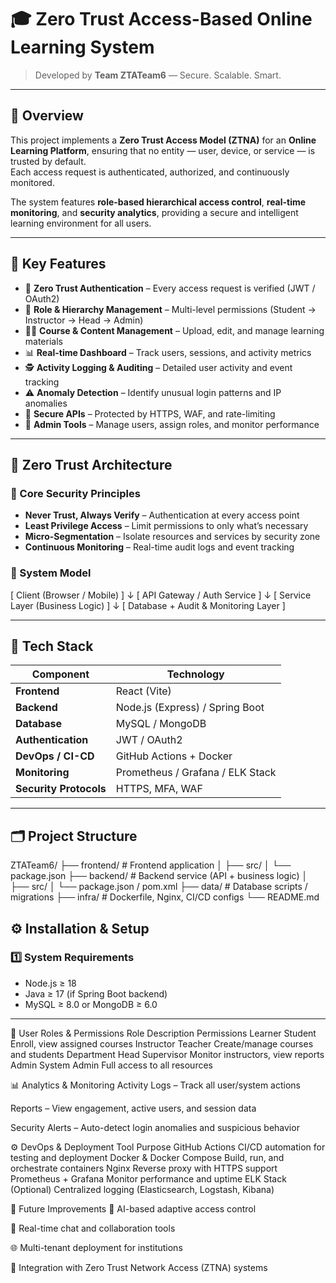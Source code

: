 # 🎓 Zero Trust Access-Based Online Learning System  

> Developed by **Team ZTATeam6** — Secure. Scalable. Smart.  

---

## 🧩 Overview  

This project implements a **Zero Trust Access Model (ZTNA)** for an **Online Learning Platform**, ensuring that no entity — user, device, or service — is trusted by default.  
Each access request is authenticated, authorized, and continuously monitored.  

The system features **role-based hierarchical access control**, **real-time monitoring**, and **security analytics**, providing a secure and intelligent learning environment for all users.

---

## 🚀 Key Features  

- 🔐 **Zero Trust Authentication** – Every access request is verified (JWT / OAuth2)  
- 👥 **Role & Hierarchy Management** – Multi-level permissions (Student → Instructor → Head → Admin)  
- 🧑‍🏫 **Course & Content Management** – Upload, edit, and manage learning materials  
- 📊 **Real-time Dashboard** – Track users, sessions, and activity metrics  
- 🕵️ **Activity Logging & Auditing** – Detailed user activity and event tracking  
- ⚠️ **Anomaly Detection** – Identify unusual login patterns and IP anomalies  
- 📡 **Secure APIs** – Protected by HTTPS, WAF, and rate-limiting  
- 🔧 **Admin Tools** – Manage users, assign roles, and monitor performance  

---

## 🧱 Zero Trust Architecture  

### 🔑 Core Security Principles  

- **Never Trust, Always Verify** – Authentication at every access point  
- **Least Privilege Access** – Limit permissions to only what’s necessary  
- **Micro-Segmentation** – Isolate resources and services by security zone  
- **Continuous Monitoring** – Real-time audit logs and event tracking  

### 🧩 System Model  

[ Client (Browser / Mobile) ]
↓
[ API Gateway / Auth Service ]
↓
[ Service Layer (Business Logic) ]
↓
[ Database + Audit & Monitoring Layer ]

---

## 🧰 Tech Stack  

| Component | Technology |
|------------|-------------|
| **Frontend** | React (Vite) |
| **Backend** | Node.js (Express) / Spring Boot |
| **Database** | MySQL / MongoDB |
| **Authentication** | JWT / OAuth2 |
| **DevOps / CI-CD** | GitHub Actions + Docker |
| **Monitoring** | Prometheus / Grafana / ELK Stack |
| **Security Protocols** | HTTPS, MFA, WAF |

---

## 🗂️ Project Structure  

ZTATeam6/
├── frontend/ # Frontend application
│ ├── src/
│ └── package.json
├── backend/ # Backend service (API + business logic)
│ ├── src/
│ └── package.json / pom.xml
├── data/ # Database scripts / migrations
├── infra/ # Dockerfile, Nginx, CI/CD configs
└── README.md

## ⚙️ Installation & Setup  

### 1️⃣ System Requirements  

- Node.js ≥ 18  
- Java ≥ 17 (if Spring Boot backend)  
- MySQL ≥ 8.0 or MongoDB ≥ 6.0  
---
👥 User Roles & Permissions
Role	Description	Permissions
Learner	Student	Enroll, view assigned courses
Instructor	Teacher	Create/manage courses and students
Department Head	Supervisor	Monitor instructors, view reports
Admin	System Admin	Full access to all resources

📊 Analytics & Monitoring
Activity Logs – Track all user/system actions

Reports – View engagement, active users, and session data

Security Alerts – Auto-detect login anomalies and suspicious behavior

⚙️ DevOps & Deployment
Tool	Purpose
GitHub Actions	CI/CD automation for testing and deployment
Docker & Docker Compose	Build, run, and orchestrate containers
Nginx	Reverse proxy with HTTPS support
Prometheus + Grafana	Monitor performance and uptime
ELK Stack (Optional)	Centralized logging (Elasticsearch, Logstash, Kibana)

🔮 Future Improvements
🤖 AI-based adaptive access control

💬 Real-time chat and collaboration tools

🌐 Multi-tenant deployment for institutions

🔐 Integration with Zero Trust Network Access (ZTNA) systems
